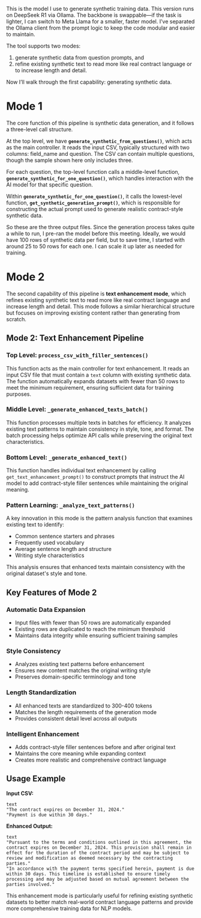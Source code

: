 This is the model I use to generate synthetic training data. This version runs on DeepSeek R1 via Ollama. The backbone is swappable—if the task is lighter, I can switch to Meta Llama for a smaller, faster model. I’ve separated the Ollama client from the prompt logic to keep the code modular and easier to maintain.

The tool supports two modes:

1. generate synthetic data from question prompts, and
2. refine existing synthetic text to read more like real contract language or to increase length and detail.

Now I’ll walk through the first capability: generating synthetic data.

# Mode 1

The core function of this pipeline is synthetic data generation, and it follows a three-level call structure.

At the top level, we have **`generate_synthetic_from_questions()`**, which acts as the main controller. It reads the input CSV, typically structured with two columns: field_name and question. The CSV can contain multiple questions, though the sample shown here only includes three.

For each question, the top-level function calls a middle-level function, **`generate_synthetic_for_one_question()`**, which handles interaction with the AI model for that specific question.

Within **`generate_synthetic_for_one_question()`**, it calls the lowest-level function, **`get_synthetic_generation_prompt()`**, which is responsible for constructing the actual prompt used to generate realistic contract-style synthetic data.

So these are the three output files. Since the generation process takes quite a while to run, I pre-ran the model before this meeting. Ideally, we would have 100 rows of synthetic data per field, but to save time, I started with around 25 to 50 rows for each one. I can scale it up later as needed for training.

# Mode 2

The second capability of this pipeline is **text enhancement mode**, which refines existing synthetic text to read more like real contract language and increase length and detail. This mode follows a similar hierarchical structure but focuses on improving existing content rather than generating from scratch.

## Mode 2: Text Enhancement Pipeline

### **Top Level: `process_csv_with_filler_sentences()`**
This function acts as the main controller for text enhancement. It reads an input CSV file that must contain a `text` column with existing synthetic data. The function automatically expands datasets with fewer than 50 rows to meet the minimum requirement, ensuring sufficient data for training purposes.

### **Middle Level: `_generate_enhanced_texts_batch()`**
This function processes multiple texts in batches for efficiency. It analyzes existing text patterns to maintain consistency in style, tone, and format. The batch processing helps optimize API calls while preserving the original text characteristics.

### **Bottom Level: `_generate_enhanced_text()`**
This function handles individual text enhancement by calling `get_text_enhancement_prompt()` to construct prompts that instruct the AI model to add contract-style filler sentences while maintaining the original meaning.

### **Pattern Learning: `_analyze_text_patterns()`**
A key innovation in this mode is the pattern analysis function that examines existing text to identify:
- Common sentence starters and phrases
- Frequently used vocabulary
- Average sentence length and structure
- Writing style characteristics

This analysis ensures that enhanced texts maintain consistency with the original dataset's style and tone.

## Key Features of Mode 2

### **Automatic Data Expansion**
- Input files with fewer than 50 rows are automatically expanded
- Existing rows are duplicated to reach the minimum threshold
- Maintains data integrity while ensuring sufficient training samples

### **Style Consistency**
- Analyzes existing text patterns before enhancement
- Ensures new content matches the original writing style
- Preserves domain-specific terminology and tone

### **Length Standardization**
- All enhanced texts are standardized to 300-400 tokens
- Matches the length requirements of the generation mode
- Provides consistent detail level across all outputs

### **Intelligent Enhancement**
- Adds contract-style filler sentences before and after original text
- Maintains the core meaning while expanding context
- Creates more realistic and comprehensive contract language

## Usage Example

**Input CSV:**
```
text
"The contract expires on December 31, 2024."
"Payment is due within 30 days."
```

**Enhanced Output:**
```
text
"Pursuant to the terms and conditions outlined in this agreement, the contract expires on December 31, 2024. This provision shall remain in effect for the duration of the contract period and may be subject to review and modification as deemed necessary by the contracting parties."
"In accordance with the payment terms specified herein, payment is due within 30 days. This timeline is established to ensure timely processing and may be adjusted based on mutual agreement between the parties involved."
```

This enhancement mode is particularly useful for refining existing synthetic datasets to better match real-world contract language patterns and provide more comprehensive training data for NLP models.